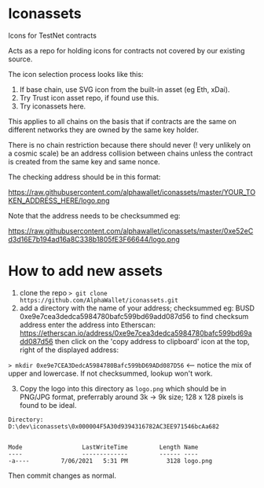 # Iconassets
Icons for TestNet contracts

Acts as a repo for holding icons for contracts not covered by our existing source.

The icon selection process looks like this:

1. If base chain, use SVG icon from the built-in asset (eg Eth, xDai).
2. Try Trust icon asset repo, if found use this.
3. Try iconassets here.

This applies to all chains on the basis that if contracts are the same on different networks they are owned by the same key holder.

There is no chain restriction because there should never (! very unlikely on a cosmic scale) be an address collision between chains unless the contract is created from the same key and same nonce.

The checking address should be in this format:

https://raw.githubusercontent.com/alphawallet/iconassets/master/YOUR_TOKEN_ADDRESS_HERE/logo.png

Note that the address needs to be checksummed eg:

https://raw.githubusercontent.com/alphawallet/iconassets/master/0xe52eCd3d16E7b194ad16a8C338b1805fE3F66644/logo.png


# How to add new assets

1. clone the repo ```> git clone https://github.com/AlphaWallet/iconassets.git```
2. add a directory with the name of your address; checksummed eg: BUSD 0xe9e7cea3dedca5984780bafc599bd69add087d56 
   to find checksum address enter the address into Etherscan: https://etherscan.io/address/0xe9e7cea3dedca5984780bafc599bd69add087d56 then click on the 'copy address to clipboard' icon at the top, right of the displayed address:
   
```> mkdir 0xe9e7CEA3DedcA5984780Bafc599bD69ADd087D56```  <-- notice the mix of upper and lowercase. If not checksummed, lookup won't work.

3. Copy the logo into this directory as ```logo.png``` which should be in PNG/JPG format, preferrably around 3k -> 9k size; 128 x 128 pixels is found to be ideal.
```
Directory: D:\dev\iconassets\0x000004F5A30d9394316782AC3EE971546bcAa682


Mode                 LastWriteTime         Length Name
----                 -------------         ------ ----
-a----         7/06/2021   5:31 PM           3128 logo.png
```

Then commit changes as normal.
